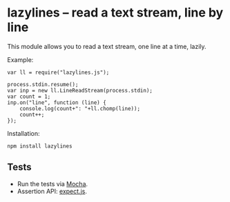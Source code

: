 lazylines – read a text stream, line by line
============================================

This module allows you to read a text stream, one line at a time, lazily.

Example:

    var ll = require("lazylines.js");

    process.stdin.resume();
    var inp = new ll.LineReadStream(process.stdin);
    var count = 1;
    inp.on("line", function (line) {
        console.log(count+": "+ll.chomp(line));
        count++;
    });

Installation:

    npm install lazylines

Tests
-----

- Run the tests via [Mocha](http://mochajs.org/).
- Assertion API: [expect.js](https://github.com/LearnBoost/expect.js).
